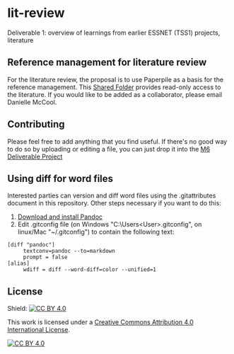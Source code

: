 # lit-review
Deliverable 1: overview of learnings from earlier ESSNET (TSS1) projects, literature

## Reference management for literature review
For the literature review, the proposal is to use Paperpile as a basis for the reference management. This [Shared Folder](https://paperpile.com/shared/d1M3nP) provides read-only access to the literature. If you would like to be added as a collaborator, please email Danielle McCool. 

## Contributing
Please feel free to add anything that you find useful. If there's no good way to do so by uploading or editing a file, you can just drop it into the [M6 Deliverable Project](https://github.com/orgs/SSI-WP2-4/projects/1)

## Using diff for word files
Interested parties can version and diff word files using the .gitattributes document in this repository. Other steps necessary if you want to do this:

1. [Download and install Pandoc](https://pandoc.org/installing.html)
2. Edit .gitconfig file (on Windows "C:\Users\<User>\.gitconfig", on linux/Mac "~/.gitconfig") to contain the following text:

```
[diff "pandoc"]
     textconv=pandoc --to=markdown
     prompt = false
[alias]
     wdiff = diff --word-diff=color --unified=1
```

## License
Shield: [![CC BY 4.0][cc-by-shield]][cc-by]

This work is licensed under a
[Creative Commons Attribution 4.0 International License][cc-by].

[![CC BY 4.0][cc-by-image]][cc-by]

[cc-by]: http://creativecommons.org/licenses/by/4.0/
[cc-by-image]: https://i.creativecommons.org/l/by/4.0/88x31.png
[cc-by-shield]: https://img.shields.io/badge/License-CC%20BY%204.0-lightgrey.svg
